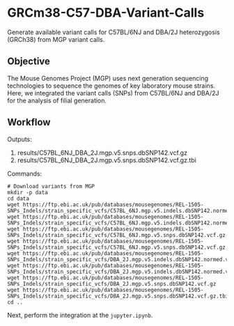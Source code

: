 # GRCm38-C57-DBA-Variant-Calls

Generate available variant calls for C57BL/6NJ and DBA/2J heterozygosis (GRCh38) from MGP variant calls.

## Objective

The Mouse Genomes Project (MGP) uses next generation sequencing technologies to sequence the genomes of key laboratory mouse strains. Here, we integrated the variant calls (SNPs) from C57BL/6NJ and DBA/2J for the analysis of filial generation.

## Workflow

Outputs:

1. results/C57BL_6NJ_DBA_2J.mgp.v5.snps.dbSNP142.vcf.gz
2. results/C57BL_6NJ_DBA_2J.mgp.v5.snps.dbSNP142.vcf.gz.tbi

Commands:

    # Download variants from MGP
    mkdir -p data
    cd data
    wget https://ftp.ebi.ac.uk/pub/databases/mousegenomes/REL-1505-SNPs_Indels/strain_specific_vcfs/C57BL_6NJ.mgp.v5.indels.dbSNP142.normed.vcf.gz
    wget https://ftp.ebi.ac.uk/pub/databases/mousegenomes/REL-1505-SNPs_Indels/strain_specific_vcfs/C57BL_6NJ.mgp.v5.indels.dbSNP142.normed.vcf.gz.tbi
    wget https://ftp.ebi.ac.uk/pub/databases/mousegenomes/REL-1505-SNPs_Indels/strain_specific_vcfs/C57BL_6NJ.mgp.v5.snps.dbSNP142.vcf.gz
    wget https://ftp.ebi.ac.uk/pub/databases/mousegenomes/REL-1505-SNPs_Indels/strain_specific_vcfs/C57BL_6NJ.mgp.v5.snps.dbSNP142.vcf.gz.tbi
    wget https://ftp.ebi.ac.uk/pub/databases/mousegenomes/REL-1505-SNPs_Indels/strain_specific_vcfs/DBA_2J.mgp.v5.indels.dbSNP142.normed.vcf.gz
    wget https://ftp.ebi.ac.uk/pub/databases/mousegenomes/REL-1505-SNPs_Indels/strain_specific_vcfs/DBA_2J.mgp.v5.indels.dbSNP142.normed.vcf.gz.tbi
    wget https://ftp.ebi.ac.uk/pub/databases/mousegenomes/REL-1505-SNPs_Indels/strain_specific_vcfs/DBA_2J.mgp.v5.snps.dbSNP142.vcf.gz
    wget https://ftp.ebi.ac.uk/pub/databases/mousegenomes/REL-1505-SNPs_Indels/strain_specific_vcfs/DBA_2J.mgp.v5.snps.dbSNP142.vcf.gz.tbi
    cd ..

Next, perform the integration at the `jupyter.ipynb`.